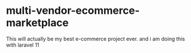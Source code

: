 # multi-vendor-ecommerce-marketplace
This will actually be my best e-commerce project ever.
and i am doing this with laravel 11



